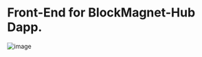 # Front-End for BlockMagnet-Hub Dapp.

![image]('https://upload.wikimedia.org/wikipedia/commons/thumb/9/9e/ADR33_UN1203.svg/1200px-ADR33_UN1203.png')
